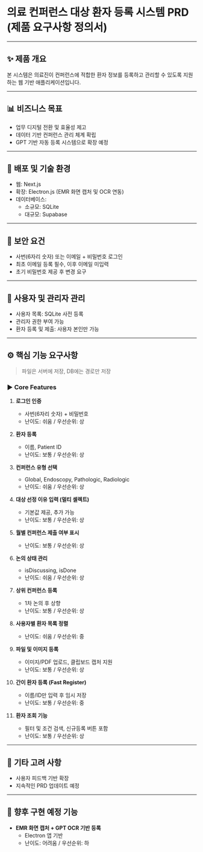 # 의료 컨퍼런스 대상 환자 등록 시스템 PRD (제품 요구사항 정의서)

---

## ✨ 제품 개요

본 시스템은 의료진이 컨퍼런스에 적합한 환자 정보를 등록하고 관리할 수 있도록 지원하는 웹 기반 애플리케이션입니다.

---

## 📊 비즈니스 목표

- 업무 디지털 전환 및 효율성 제고
- 데이터 기반 컨퍼런스 관리 체계 확립
- GPT 기반 자동 등록 시스템으로 확장 예정

---

## 📅 배포 및 기술 환경

- 웹: Next.js
- 확장: Electron.js (EMR 화면 캡처 및 OCR 연동)
- 데이터베이스:
  - 소규모: SQLite
  - 대규모: Supabase

---

## 🔐 보안 요건

- 사번(6자리 숫자) 또는 이메일 + 비밀번호 로그인
- 최초 이메일 등록 필수, 이후 이메일 미입력
- 초기 비밀번호 제공 후 변경 요구

---

## 👤 사용자 및 관리자 관리

- 사용자 목록: SQLite 사전 등록
- 관리자 권한 부여 가능
- 환자 등록 및 제출: 사용자 본인만 가능

---

## ⚙️ 핵심 기능 요구사항

> 파일은 서버에 저장, DB에는 경로만 저장

### ▶ Core Features

1. **로그인 인증**

   - 사번(6자리 숫자) + 비밀번호
   - 난이도: 쉬움 / 우선순위: 상

2. **환자 등록**

   - 이름, Patient ID
   - 난이도: 보통 / 우선순위: 상

3. **컨퍼런스 유형 선택**

   - Global, Endoscopy, Pathologic, Radiologic
   - 난이도: 쉬움 / 우선순위: 상

4. **대상 선정 이유 입력 (멀티 셀렉트)**

   - 기본값 제공, 추가 가능
   - 난이도: 보통 / 우선순위: 상

5. **월별 컨퍼런스 제출 여부 표시**

   - 난이도: 보통 / 우선순위: 상

6. **논의 상태 관리**

   - isDiscussing, isDone
   - 난이도: 쉬움 / 우선순위: 상

7. **상위 컨퍼런스 등록**

   - 1차 논의 후 상향
   - 난이도: 보통 / 우선순위: 상

8. **사용자별 환자 목록 정렬**

   - 난이도: 쉬움 / 우선순위: 중

9. **파일 및 이미지 등록**

   - 이미지/PDF 업로드, 클립보드 캡처 지원
   - 난이도: 보통 / 우선순위: 상

10. **간이 환자 등록 (Fast Register)**

    - 이름/ID만 입력 후 임시 저장
    - 난이도: 보통 / 우선순위: 중

11. **환자 조회 기능**
    - 필터 및 조건 검색, 신규등록 버튼 포함
    - 난이도: 보통 / 우선순위: 상

---

## 📝 기타 고려 사항

- 사용자 피드백 기반 확장
- 지속적인 PRD 업데이트 예정

---

## 🔭 향후 구현 예정 기능

- **EMR 화면 캡처 + GPT OCR 기반 등록**
  - Electron 앱 기반
  - 난이도: 어려움 / 우선순위: 하
